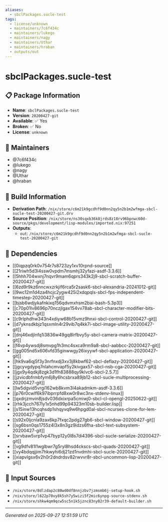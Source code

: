 ```yaml
---
aliases:
  - sbclPackages.sucle-test
tags:
  - license/unknown
  - maintainers/7c6f434c
  - maintainers/lukego
  - maintainers/nagy
  - maintainers/Uthar
  - maintainers/hraban
  - outputs/out
---
```


# sbclPackages.sucle-test

## 📋 Package Information

- **Name**: `sbclPackages.sucle-test`
- **Version**: `20200427-git`
- **Available**: ✅ Yes
- **Broken**: ✅ No
- **License**: `unknown`
## 👥 Maintainers

- @7c6f434c
- @lukego
- @nagy
- @Uthar
- @hraban


## 🔧 Build Information

- **Derivation Path**: `/nix/store/c6m21k9gcdhf9d0nn2qy5n2b1m2wfmga-sbcl-sucle-test-20200427-git.drv`
- **Source Position**: `/nix/store/ns30sqxb36k8jrds8z18rv96bpnwc60d-source/pkgs/development/lisp-modules/imported.nix:97251`
- **Outputs**:
  - `out`:  `/nix/store/c6m21k9gcdhf9d0nn2qy5n2b1m2wfmga-sbcl-sucle-test-20200427-git`

## 🔗 Dependencies

- [[0iqpzq0rk0v754r7s8723zy1xv10rpnd-source]]
- [[21riwh5d3l4ssw0vpdm7msmhj32yfazi-asdf-3.3.6]]
- [[5hhh704wxnj7nqvr9mam6qprs343k2j9-sbcl-scratch-buffer-20200427-git]]
- [[6zd9r9kz6nncwxzrkjif6rca5r2sask6-sbcl-alexandria-20241012-git]]
- [[9wc12m1d4za4hcjc2ygw425i2xdqpqls-sbcl-fps-independent-timestep-20200427-git]]
- [[bjsb6wdjykafnkixq156qdvmxhsm2bai-bash-5.3p3]]
- [[c70p01lv8696p70nczjlgax154vv78ab-sbcl-character-modifier-bits-20200427-git]]
- [[c9rlphdhw343n4xdiyw68b15vmz9hnxi-sbcl-control-20200427-git]]
- [[d7yknsdkbjz1qsxmln4r29vib7q4kk7i-sbcl-image-utility-20200427-git]]
- [[dnj46xdjlnfq1i3836w49gq8lrfbvy5y-sbcl-camera-matrix-20200427-git]]
- [[f4vp4ywsdj8smvpg1h3mc4sxca9rm9a8-sbcl-aabbcc-20200427-git]]
- [[gg005nd5x606vfd35ginwwgy26ixyywf-sbcl-application-20200427-git]]
- [[hk9va6qj5f3y3nrfnxdj3xv3j8kbwf62-sbcl-deflazy-20200427-git]]
- [[jgcyvgdypq7nlahcmvapf5y2kivgax57-sbcl-nsb-cga-20200427-git]]
- [[jgx9y4qdkj8zgk3d1fh83888qy9klvc6-sbcl-2.5.7]]
- [[jzvicdbfrmbfym6j8y6hcsbrxa89jb12-sbcl-sucle-multiprocessing-20200427-git]]
- [[lw5dgvid5vrgi162wb8kvm3l4akadmkm-asdf-3.3.6]]
- [[p76r0cwlf6k97ibprrpfd8xw0r8wc3nx-stdenv-linux]]
- [[qxdrjzmvin8jsdv036dxixrpa5cmiwj0-sbcl-cl-opengl-20250622-git]]
- [[rhk3jcch767ly1x5nhd99p94323m10sb-builder.lisp]]
- [[s15inw13hcqhsdp1shqyvq9w6hpgd0al-sbcl-ncurses-clone-for-lem-20200427-git]]
- [[s92x0ljcnla9zax6kp7fxqc2pdg27gb6-sbcl-window-20200427-git]]
- [[sg6bsn0qs1755z4l3x8n3gz9idzs6fha-sbcl-text-subsystem-20200427-git]]
- [[srvbaw5vrp1vp47byp12y0l8s7di4396-sbcl-sucle-serialize-20200427-git]]
- [[vg9dfv81l1wglbwr7g5ryl8hsd4ckscs-sbcl-quads-20200427-git]]
- [[vy4bdqqjjim7hkwyhi6dj21zd1nvdmhi-sbcl-sucle-20200427-git]]
- [[xiapvlgsx6v2h0r2dndrdsv82rwvvr8r-sbcl-uncommon-lisp-20200427-git]]

## 📁 Input Sources

- `/nix/store/8dlzdap2c80wd0df8nnjzbv7jzmsmb6j-setup-hook.sh`
- `/nix/store/l622p70vy8k5sh7y5wizi5f2mic6ynpg-source-stdenv.sh`
- `/nix/store/shkw4qm9qcw5sc5n1k5jznc83ny02r39-default-builder.sh`

---
*Generated on 2025-09-27 12:51:59 UTC*
